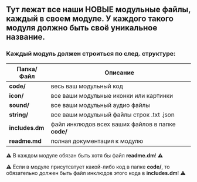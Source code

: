 ## Тут лежат все наши НОВЫЕ модульные файлы, каждый в своем модуле. У каждого такого модуля должно быть своё уникальное название.

### Каждый модуль должен строиться по след. структуре:

| Папка/Файл      | Описание                                          |
| --------------- | ------------------------------------------------- |
| **code/**       | весь ваш модульный код                            |
| **icon/**       | все ваши модульные иконки или картинки            |
| **sound/**      | все ваши модульный аудио файлы                    |
| **string/**     | все ваши модульный файлы строк .txt .json         |
| **includes.dm** | файл инклюдов всех ваших файлов в папке **code/** |
| **readme.md**   | полная документация к модулю                      |

⚠️ В каждом модуле обязан быть хотя бы файл **readme.dm**! ⚠️

⚠️ Если в модуле присутсвтует какой-либо код в папке **code/**, то обязательно должен быть файл инклюдов этого кода в **includes.dm**! ⚠️